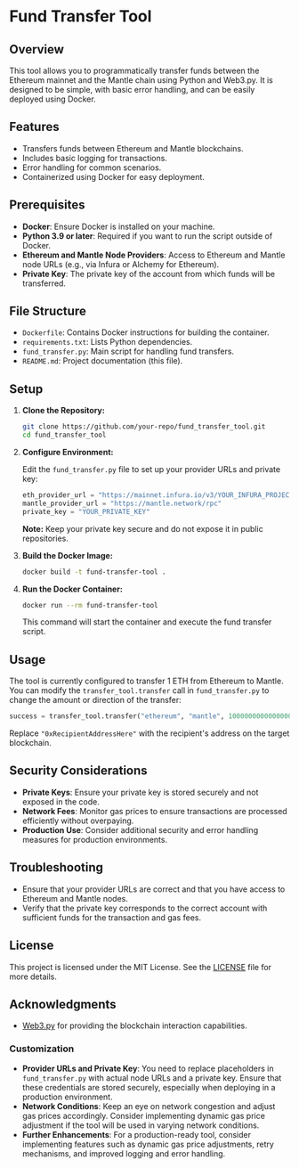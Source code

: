 # Fund Transfer Tool

## Overview

This tool allows you to programmatically transfer funds between the Ethereum mainnet and the Mantle chain using Python and Web3.py. It is designed to be simple, with basic error handling, and can be easily deployed using Docker.

## Features

- Transfers funds between Ethereum and Mantle blockchains.
- Includes basic logging for transactions.
- Error handling for common scenarios.
- Containerized using Docker for easy deployment.

## Prerequisites

- **Docker**: Ensure Docker is installed on your machine.
- **Python 3.9 or later**: Required if you want to run the script outside of Docker.
- **Ethereum and Mantle Node Providers**: Access to Ethereum and Mantle node URLs (e.g., via Infura or Alchemy for Ethereum).
- **Private Key**: The private key of the account from which funds will be transferred.

## File Structure

- `Dockerfile`: Contains Docker instructions for building the container.
- `requirements.txt`: Lists Python dependencies.
- `fund_transfer.py`: Main script for handling fund transfers.
- `README.md`: Project documentation (this file).

## Setup

1. **Clone the Repository:**

   ```bash
   git clone https://github.com/your-repo/fund_transfer_tool.git
   cd fund_transfer_tool
   ```

2. **Configure Environment:**

   Edit the `fund_transfer.py` file to set up your provider URLs and private key:

   ```python
   eth_provider_url = "https://mainnet.infura.io/v3/YOUR_INFURA_PROJECT_ID"
   mantle_provider_url = "https://mantle.network/rpc"
   private_key = "YOUR_PRIVATE_KEY"
   ```

   **Note:** Keep your private key secure and do not expose it in public repositories.

3. **Build the Docker Image:**

   ```bash
   docker build -t fund-transfer-tool .
   ```

4. **Run the Docker Container:**

   ```bash
   docker run --rm fund-transfer-tool
   ```

   This command will start the container and execute the fund transfer script.

## Usage

The tool is currently configured to transfer 1 ETH from Ethereum to Mantle. You can modify the `transfer_tool.transfer` call in `fund_transfer.py` to change the amount or direction of the transfer:

```python
success = transfer_tool.transfer("ethereum", "mantle", 1000000000000000000, "0xRecipientAddressHere")
```

Replace `"0xRecipientAddressHere"` with the recipient's address on the target blockchain.

## Security Considerations

- **Private Keys**: Ensure your private key is stored securely and not exposed in the code.
- **Network Fees**: Monitor gas prices to ensure transactions are processed efficiently without overpaying.
- **Production Use**: Consider additional security and error handling measures for production environments.

## Troubleshooting

- Ensure that your provider URLs are correct and that you have access to Ethereum and Mantle nodes.
- Verify that the private key corresponds to the correct account with sufficient funds for the transaction and gas fees.

## License

This project is licensed under the MIT License. See the [LICENSE](LICENSE) file for more details.

## Acknowledgments

- [Web3.py](https://github.com/ethereum/web3.py) for providing the blockchain interaction capabilities.

### Customization

- **Provider URLs and Private Key**: You need to replace placeholders in `fund_transfer.py` with actual node URLs and a private key. Ensure that these credentials are stored securely, especially when deploying in a production environment.
- **Network Conditions**: Keep an eye on network congestion and adjust gas prices accordingly. Consider implementing dynamic gas price adjustment if the tool will be used in varying network conditions.
- **Further Enhancements**: For a production-ready tool, consider implementing features such as dynamic gas price adjustments, retry mechanisms, and improved logging and error handling. 

